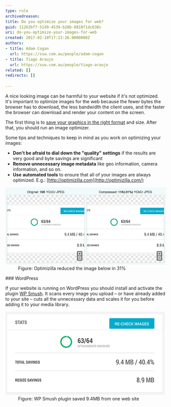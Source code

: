 ```yaml
---
type: rule
archivedreason: 
title: Do you optimize your images for web?
guid: 11263bf7-51d9-4539-b28b-8818f1dc638c
uri: do-you-optimize-your-images-for-web
created: 2017-02-10T17:13:26.0000000Z
authors:
- title: Adam Cogan
  url: https://ssw.com.au/people/adam-cogan
- title: Tiago Araujo
  url: https://ssw.com.au/people/tiago-araujo
related: []
redirects: []

---
```


A nice looking image can be harmful to your website if it's not optimized. It's important to optimize images for the web because the fewer bytes the browser has to download, the less bandwidth the client uses, and the faster the browser can download and render your content on the screen.

<!--endintro-->

The first thing is to [save your graphics in the right format](/do-you-know-how-to-save-your-graphics-in-the-right-format) and size. After that, you should run an image optimizer.

Some tips and techniques to keep in mind as you work on optimizing your images:

* **Don't be afraid to dial down the "quality" settings**  if the results are very good and byte savings are significant
* **Remove unnecessary image metadata** like geo information, camera information, and so on.
* **Use** **automated tools** to ensure that all of your images are always optimized. E.g.: [http://optimizilla.com](http://optimizilla.com/)

<dl class="image"><dt> <img src="optimizeexample.png" alt="optimizeexample.png"> </dt><dd>Figure: Optimizilla reduced the image below in 31%<br></dd></dl>
### WordPress 


If your website is running on WordPress you should install and activate the plugin [WP Smush](https://wordpress.org/plugins/wp-smushit/). It scans every image you upload – or have already added to your site – cuts all the unnecessary data and scales it for you before adding it to your media library.
<dl class="image"><dt> <img src="wp-smush.jpg" alt="wp-smush.jpg"> <br>
   </dt><dd>Figure: WP Smush plugin saved 9.4MB from one web site</dd></dl>

